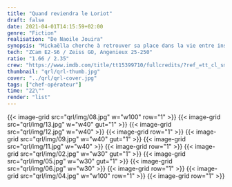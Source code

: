 ```yaml
---
title: "Quand reviendra le Loriot"
draft: false
date: 2021-04-01T14:15:59+02:00
genre: "Fiction"
realisation: "De Naoile Jouira"
synopsis: "Mickaëlla cherche à retrouver sa place dans la vie entre instinct morbide et volonté d’avancer sans ses démons."
tech: "ZCam E2-S6 / Zeiss GO, Angenieux 25-250"
ratio: "1.66 / 2.35"
crew: "https://www.imdb.com/title/tt15399710/fullcredits/?ref_=tt_cl_sm"
thumbnail: "qrl/qrl-thumb.jpg"
cover: "../qrl/qrl-cover.jpg"
tags: ["chef-opérateur"]
time: "22\""
render: "list"
---
```


{{< image-grid src="qrl/img/08.jpg" w="w100" row="1" >}}
{{< image-grid src="qrl/img/13.jpg" w="w40" gut="1" >}}
{{< image-grid src="qrl/img/12.jpg" w="w40" >}}
{{< image-grid row="1" >}}
{{< image-grid src="qrl/img/09.jpg" w="w40" gut="1" >}}
{{< image-grid src="qrl/img/11.jpg" w="w40" >}}
{{< image-grid row="1" >}}
{{< image-grid src="qrl/img/02.jpg" w="w30" gut="1" >}}
{{< image-grid src="qrl/img/05.jpg" w="w30" gut="1" >}}
{{< image-grid src="qrl/img/06.jpg" w="w30" >}}
{{< image-grid row="1" >}}
{{< image-grid src="qrl/img/04.jpg" w="w100" row="1" >}}
{{< image-grid row="1" >}}
